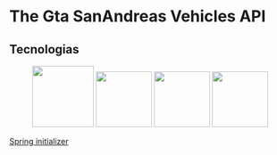 
# The Gta SanAndreas Vehicles API

## Tecnologias

<div align="center">

<img width="110px" src="https://cdn.jsdelivr.net/gh/devicons/devicon@latest/icons/java/java-original.svg" />
<img width="100px" src="https://cdn.jsdelivr.net/gh/devicons/devicon@latest/icons/spring/spring-original.svg" />
<img width="100px" src="https://cdn.jsdelivr.net/gh/devicons/devicon@latest/icons/postgresql/postgresql-original.svg" />
<img width="100px" src="https://cdn.jsdelivr.net/gh/devicons/devicon@latest/icons/azure/azure-original.svg" />

</div>

[Spring initializer](https://start.spring.io/#!type=gradle-project&language=java&platformVersion=3.3.0&packaging=jar&jvmVersion=17&groupId=com.api&artifactId=gtasavehicles&name=gtasavehicles&description=the%20Gta%20sa%20vehicles%20api%20project&packageName=com.api.gtasavehicles&dependencies=data-jpa,web,postgresql,flyway,devtools,validation)
